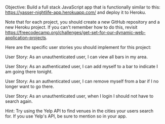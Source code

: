 Objective: Build a full stack JavaScript app that is functionally similar to this: https://yasser-nightlife-app.herokuapp.com/ and deploy it to Heroku.

Note that for each project, you should create a new GitHub repository and a new Heroku project. If you can't remember how to do this, revisit https://freecodecamp.org/challenges/get-set-for-our-dynamic-web-application-projects.

Here are the specific user stories you should implement for this project:

User Story: As an unauthenticated user, I can view all bars in my area.

User Story: As an authenticated user, I can add myself to a bar to indicate I am going there tonight.

User Story: As an authenticated user, I can remove myself from a bar if I no longer want to go there.

User Story: As an unauthenticated user, when I login I should not have to search again.

Hint: Try using the Yelp API to find venues in the cities your users search for. If you use Yelp's API, be sure to mention so in your app.
